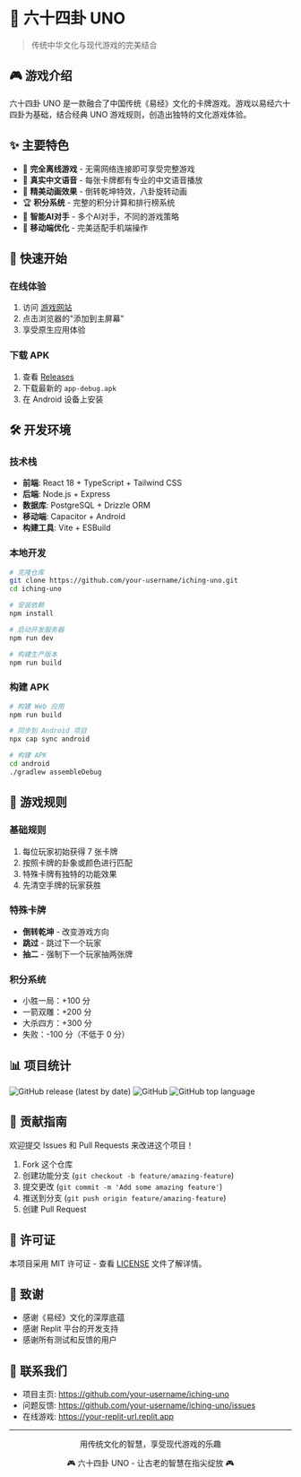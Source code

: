 # 📱 六十四卦 UNO

> 传统中华文化与现代游戏的完美结合

## 🎮 游戏介绍

六十四卦 UNO 是一款融合了中国传统《易经》文化的卡牌游戏。游戏以易经六十四卦为基础，结合经典 UNO 游戏规则，创造出独特的文化游戏体验。

## ✨ 主要特色

- 🎯 **完全离线游戏** - 无需网络连接即可享受完整游戏
- 🎵 **真实中文语音** - 每张卡牌都有专业的中文语音播放
- 🎨 **精美动画效果** - 倒转乾坤特效，八卦旋转动画
- 🏆 **积分系统** - 完整的积分计算和排行榜系统
- 🤖 **智能AI对手** - 多个AI对手，不同的游戏策略
- 📱 **移动端优化** - 完美适配手机端操作

## 🚀 快速开始

### 在线体验
1. 访问 [游戏网站](https://your-replit-url.replit.app)
2. 点击浏览器的"添加到主屏幕"
3. 享受原生应用体验

### 下载 APK
1. 查看 [Releases](https://github.com/your-username/iching-uno/releases)
2. 下载最新的 `app-debug.apk`
3. 在 Android 设备上安装

## 🛠️ 开发环境

### 技术栈
- **前端**: React 18 + TypeScript + Tailwind CSS
- **后端**: Node.js + Express
- **数据库**: PostgreSQL + Drizzle ORM
- **移动端**: Capacitor + Android
- **构建工具**: Vite + ESBuild

### 本地开发
```bash
# 克隆仓库
git clone https://github.com/your-username/iching-uno.git
cd iching-uno

# 安装依赖
npm install

# 启动开发服务器
npm run dev

# 构建生产版本
npm run build
```

### 构建 APK
```bash
# 构建 Web 应用
npm run build

# 同步到 Android 项目
npx cap sync android

# 构建 APK
cd android
./gradlew assembleDebug
```

## 🎯 游戏规则

### 基础规则
1. 每位玩家初始获得 7 张卡牌
2. 按照卡牌的卦象或颜色进行匹配
3. 特殊卡牌有独特的功能效果
4. 先清空手牌的玩家获胜

### 特殊卡牌
- **倒转乾坤** - 改变游戏方向
- **跳过** - 跳过下一个玩家
- **抽二** - 强制下一个玩家抽两张牌

### 积分系统
- 小胜一局：+100 分
- 一箭双雕：+200 分
- 大杀四方：+300 分
- 失败：-100 分（不低于 0 分）

## 📊 项目统计

![GitHub release (latest by date)](https://img.shields.io/github/v/release/your-username/iching-uno)
![GitHub](https://img.shields.io/github/license/your-username/iching-uno)
![GitHub top language](https://img.shields.io/github/languages/top/your-username/iching-uno)

## 🤝 贡献指南

欢迎提交 Issues 和 Pull Requests 来改进这个项目！

1. Fork 这个仓库
2. 创建功能分支 (`git checkout -b feature/amazing-feature`)
3. 提交更改 (`git commit -m 'Add some amazing feature'`)
4. 推送到分支 (`git push origin feature/amazing-feature`)
5. 创建 Pull Request

## 📜 许可证

本项目采用 MIT 许可证 - 查看 [LICENSE](LICENSE) 文件了解详情。

## 🙏 致谢

- 感谢《易经》文化的深厚底蕴
- 感谢 Replit 平台的开发支持
- 感谢所有测试和反馈的用户

## 📱 联系我们

- 项目主页: https://github.com/your-username/iching-uno
- 问题反馈: https://github.com/your-username/iching-uno/issues
- 在线游戏: https://your-replit-url.replit.app

---

<div align="center">
  <p>用传统文化的智慧，享受现代游戏的乐趣</p>
  <p>🎮 六十四卦 UNO - 让古老的智慧在指尖绽放 🎮</p>
</div>